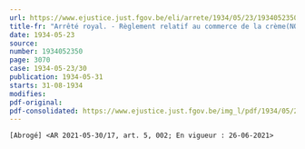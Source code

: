 ```yaml
---
url: https://www.ejustice.just.fgov.be/eli/arrete/1934/05/23/1934052350/justel
title-fr: "Arrêté royal. - Règlement relatif au commerce de la crème(NOTE : Consultation des versions antérieures à partir du 16-06-2021 et mise à jour au 16-06-2021)"
date: 1934-05-23
source:
number: 1934052350
page: 3070
case: 1934-05-23/30
publication: 1934-05-31
starts: 31-08-1934
modifies:
pdf-original:
pdf-consolidated: https://www.ejustice.just.fgov.be/img_l/pdf/1934/05/23/1934052350_F.pdf
---
```


`[Abrogé] <AR 2021-05-30/17, art. 5, 002; En vigueur : 26-06-2021>`
